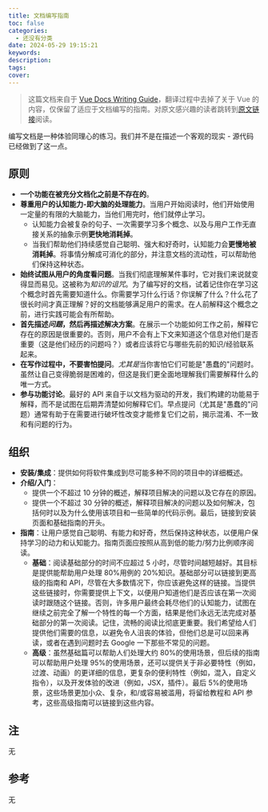 ```yaml
---
title: 文档编写指南
toc: false
categories:
  - 还没有分类
date: 2024-05-29 19:15:21
keywords:
description:
tags:
cover:
---
```


<!--
注释的方法：
在正文需要注释的地方插入下面的代码，根据需要修改编号：
  <sup>[1](#note1)</sup>
在"注"章节插入对应编号的注释内容:
  <div id="note1"></div>
  [1] 这是注的内容
-->

> 这篇文档来自于 [Vue Docs Writing Guide](https://raw.githubusercontent.com/vuejs/v2.vuejs.org/master/writing-guide.md)，翻译过程中去掉了关于 Vue 的内容，仅保留了适应于文档编写的指南。对原文感兴趣的读者跳转到[原文链接](https://raw.githubusercontent.com/vuejs/v2.vuejs.org/master/writing-guide.md)阅读。

<!-- more -->

编写文档是一种体验同理心的练习。我们并不是在描述一个客观的现实 - 源代码已经做到了这一点。

## 原则

- **一个功能在被充分文档化之前是不存在的**。
- **尊重用户的认知能力-即大脑的处理能力**。当用户开始阅读时，他们开始使用一定量的有限的大脑能力，当他们用完时，他们就停止学习。
  - 认知能力会被复杂的句子、一次需要学习多个概念、以及与用户工作无直接关系的抽象示例**更快地消耗掉**。
  - 当我们帮助他们持续感觉自己聪明、强大和好奇时，认知能力会**更慢地被消耗掉**。将事情分解成可消化的部分，并注意文档的流动性，可以帮助他们保持这种状态。
- **始终试图从用户的角度看问题**。当我们彻底理解某件事时，它对我们来说就变得显而易见。这被称为*知识的诅咒*。为了编写好的文档，试着记住你在学习这个概念时首先需要知道什么。你需要学习什么行话？你误解了什么？什么花了很长时间才真正理解？好的文档能够满足用户的需求。在人前解释这个概念之前，进行实践可能会有所帮助。
- **首先描述*问题*，然后再描述解决方案**。在展示一个功能如何工作之前，解释它存在的原因是很重要的。否则，用户不会有上下文来知道这个信息对他们是否重要（这是他们经历的问题吗？）或者应该将它与哪些先前的知识/经验联系起来。
- **在写作过程中，不要害怕提问**。*尤其是*当你害怕它们可能是\"愚蠢的\"问题时。虽然让自己变得脆弱是困难的，但这是我们更全面地理解我们需要解释什么的唯一方式。
- **参与功能讨论**。最好的 API 来自于以文档为驱动的开发，我们构建的功能易于解释，而不是试图在后期弄清楚如何解释它们。早点提问（尤其是\"愚蠢的\"问题）通常有助于在需要进行破坏性改变才能修复它们之前，揭示混淆、不一致和有问题的行为。

## 组织

- **安装/集成**：提供如何将软件集成到尽可能多种不同的项目中的详细概述。
- **介绍/入门**：
  - 提供一个不超过 10 分钟的概述，解释项目解决的问题以及它存在的原因。
  - 提供一个不超过 30 分钟的概述，解释项目解决的问题以及如何解决，包括何时以及为什么使用该项目和一些简单的代码示例。最后，链接到安装页面和基础指南的开头。
- **指南**：让用户感觉自己聪明、有能力和好奇，然后保持这种状态，以便用户保持学习的动力和认知能力。指南页面应按照从高到低的能力/努力比例顺序阅读。
  - **基础**：阅读基础部分的时间不应超过 5 小时，尽管时间越短越好。其目标是提供能帮助用户处理 80%用例的 20%知识。基础部分可以链接到更高级的指南和 API，尽管在大多数情况下，你应该避免这样的链接。当提供这些链接时，你需要提供上下文，以便用户知道他们是否应该在第一次阅读时跟随这个链接。否则，许多用户最终会耗尽他们的认知能力，试图在继续之前完全了解一个特性的每一个方面，结果是他们永远无法完成对基础部分的第一次阅读。记住，流畅的阅读比彻底更重要。我们希望给人们提供他们需要的信息，以避免令人沮丧的体验，但他们总是可以回来再读，或者在遇到问题时去 Google 一下那些不常见的问题。
  - **高级**：虽然基础篇可以帮助人们处理大约 80%的使用场景，但后续的指南可以帮助用户处理 95%的使用场景，还可以提供关于非必要特性（例如，过渡、动画）的更详细的信息，更复杂的便利特性（例如，混入，自定义指令），以及开发体验的改进（例如，JSX，插件）。最后 5%的使用场景，这些场景更加小众、复杂，和/或容易被滥用，将留给教程和 API 参考，这些高级指南可以链接到这些内容。

## 注

无

## 参考

无
